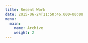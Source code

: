 ```yaml
---
title: Recent Work
date: 2015-06-24T11:50:46.000+00:00
menu:
  main:
    name: Archive
    weight: 2
---
```

